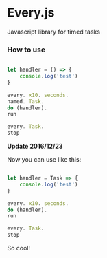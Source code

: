 # Every.js

Javascript library for timed tasks

### How to use

```javascript

let handler = () => {
	console.log('test')
}

every. x10. seconds.
named. Task.
do (handler).
run

every. Task.
stop

```

**Update 2016/12/23**

Now you can use like this:

```javascript

let handler = Task => {
	console.log('test')
}

every. x10. seconds.
do (handler).
run

every. Task.
stop

```

So cool!
